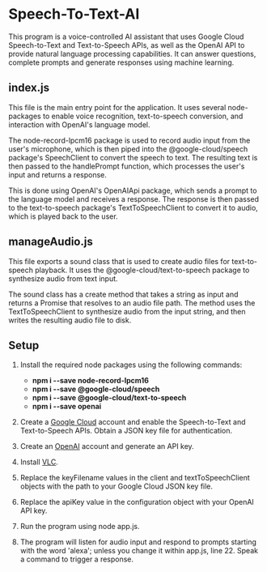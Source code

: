 # Speech-To-Text-AI
This program is a voice-controlled AI assistant that uses Google Cloud Speech-to-Text and Text-to-Speech APIs, as well as the OpenAI API to provide natural language processing capabilities. It can answer questions, complete prompts and generate responses using machine learning.

## index.js
This file is the main entry point for the application. It uses several node-packages to enable voice recognition, text-to-speech conversion, and interaction with OpenAI's language model.

The node-record-lpcm16 package is used to record audio input from the user's microphone, which is then piped into the @google-cloud/speech package's SpeechClient to convert the speech to text. The resulting text is then passed to the handlePrompt function, which processes the user's input and returns a response.

This is done using OpenAI's OpenAIApi package, which sends a prompt to the language model and receives a response. The response is then passed to the text-to-speech package's TextToSpeechClient to convert it to audio, which is played back to the user.

## manageAudio.js
This file exports a sound class that is used to create audio files for text-to-speech playback. It uses the @google-cloud/text-to-speech package to synthesize audio from text input.

The sound class has a create method that takes a string as input and returns a Promise that resolves to an audio file path. The method uses the TextToSpeechClient to synthesize audio from the input string, and then writes the resulting audio file to disk.

## Setup

1. Install the required node packages using the following commands:
    - **npm i --save node-record-lpcm16**
    - **npm i --save @google-cloud/speech**
    - **npm i --save @google-cloud/text-to-speech**
    - **npm i --save openai**

2. Create a [Google Cloud](console.cloud.google.com) account and enable the Speech-to-Text and Text-to-Speech APIs. Obtain a JSON key file for authentication.

3. Create an [OpenAI](https://platform.openai.com/) account and generate an API key.

4. Install [VLC](https://www.videolan.org/).

4. Replace the keyFilename values in the client and textToSpeechClient objects with the path to your Google Cloud JSON key file.

5. Replace the apiKey value in the configuration object with your OpenAI API key.

6. Run the program using node app.js.

7. The program will listen for audio input and respond to prompts starting with the word 'alexa'; unless you change it within app.js, line 22. Speak a command to trigger a response.
